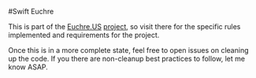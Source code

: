 #Swift Euchre

This is part of the [Euchre.US](http://www.euchre.us) [project](https://www.github.com/EuchreUS/Euchre-US), so visit there for the specific rules implemented and requirements for the project.

Once this is in a more complete state, feel free to open issues on cleaning up the code.  If you there are non-cleanup best practices to follow, let me know ASAP.